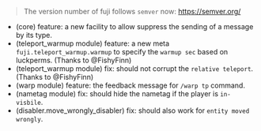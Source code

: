 > The version number of fuji follows `semver` now: https://semver.org/

- (core) feature: a new facility to allow suppress the sending of a message by its type.
- (teleport_warmup module) feature: a new meta `fuji.teleport_warmup.warmup` to specify the `warmup sec` based on luckperms. (Thanks to @FishyFinn)
- (teleport_warmup module) fix: should not corrupt the `relative teleport`. (Thanks to @FishyFinn)
- (warp module) feature: the feedback message for `/warp tp` command.
- (nametag module) fix: should hide the nametag if the player is `in-visbile`.
- (disabler.move_wrongly_disabler) fix: should also work for `entity moved wrongly`.

